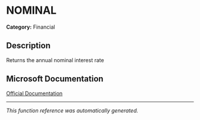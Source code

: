 # NOMINAL

**Category:** Financial

## Description
Returns the annual nominal interest rate

## Microsoft Documentation
[Official Documentation](https://support.microsoft.com//en-us/office/nominal-function-7f1ae29b-6b92-435e-b950-ad8b190ddd2b)

---
*This function reference was automatically generated.*
